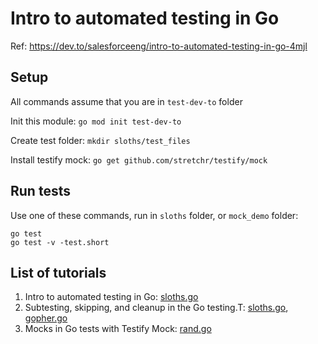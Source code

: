 # Intro to automated testing in Go

Ref: https://dev.to/salesforceeng/intro-to-automated-testing-in-go-4mjl

## Setup

All commands assume that you are in `test-dev-to` folder

Init this module: `go mod init test-dev-to`

Create test folder: `mkdir sloths/test_files`

Install testify mock: `go get github.com/stretchr/testify/mock`

## Run tests

Use one of these commands, run in `sloths` folder, or `mock_demo` folder:

```
go test
go test -v -test.short
```

## List of tutorials

1. Intro to automated testing in Go: [sloths.go](./sloths/sloths.go)
2. Subtesting, skipping, and cleanup in the Go testing.T: [sloths.go](./sloths/sloths.go), [gopher.go](./sloths/gopher.go)
3. Mocks in Go tests with Testify Mock: [rand.go](./mock_demo/rand.go)
